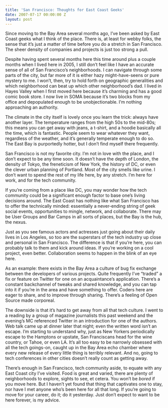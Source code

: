 ```yaml
---
title: 'San Francisco: Thoughts for East Coast Geeks'
date: 2007-07-17 00:00:00 Z
layout: post
---
```


Since moving to the Bay Area several months ago, I’ve been asked by East Coast geeks what I think of the place. There is, at least for webby folks, the sense that it’s just a matter of time before you do a stretch in San Francisco. The sheer density of companies and projects is just too strong a pull.

Despite having spent several months here this time around plus a couple months when I lived here in 2005, I still don’t feel like I have an accurate sense of all of San Francisco’s neighborhoods. I can navigate through some parts of the city, but far more of it is either hazy might-have-seens or pure mystery to me. I won’t, then, try to hold forth on geographic generalities and which neighborhood can beat up which other neighborhood’s dad. I lived in Hayes Valley when I first moved here because it’s charming and has a good comic book store. I now live in SOMA because it’s two blocks from my office and depopulated enough to be unobjectionable. I’m nothing approaching an authority.

The climate in the city itself is lovely once you learn the trick: always have another layer. The temperature ranges from the high 50s to the mid-80s; this means you can get away with jeans, a t-shirt, and a hoodie basically all the time, which is fantastic. People seem to wear whatever they want, regardless of the weather, and it’s generally temperate enough to do so. The East Bay is purportedly hotter, but I don’t find myself there frequently.

San Francisco is not my favorite city. I’m not in love with the place, and I don’t expect to be any time soon. It doesn’t have the depth of London, the density of Tokyo, the freneticism of New York, the history of DC, or even the clever urban planning of Portland. Most of the city smells like urine. I don’t want to spend the rest of my life here, by any stretch. I’m here for work, and for the tech community.

If you’re coming from a place like DC, you may wonder how the tech community could be a significant enough factor to base one’s living decisions around. The East Coast has nothing like what San Francisco has to offer the technically minded: essentially a never-ending string of geek social events, opportunities to mingle, network, and collaborate. There may be User Groups and Bar Camps in all sorts of places, but the Bay is the hub, the nexus.

Just as you see famous actors and actresses just going about their daily lives in Los Angeles, so too are the superstars of the tech industry up close and personal in San Francisco. The difference is that if you’re here, you can probably talk to them and kick around ideas. If you’re working on a cool project, even better. Collaboration seems to happen in the blink of an eye here.

As an example: there exists in the Bay Area a culture of bug fix exchange between the developers of various projects. Quite frequently I’ve “traded” a fix or feature on Twitter for one on an acquaintance’s application. There’s a constant backchannel of tweaks and shared knowledge, and you can tap into it if you’re in the area and have something to offer. Coders here are eager to share, and to improve through sharing. There’s a feeling of Open Source made corporeal.

The downside is that it’s hard to get away from all that tech culture. I went to a reading by a group of magazine journalists this past weekend and the evening’s MC referenced Twitter in an introduction for one of the authors. Web talk came up at dinner later that night; even the written word isn’t an escape. I’m starting to understand why, just as New Yorkers periodically escape to the Hamptons or upstate, San Franciscans head for the wine country, or Tahoe, or even LA. It’s all too easy to be narrowly obsessed with all the tech goings-on, caught up in the Bay Area echo chamber where every new release of every little thing is terribly relevant. And no, going to tech conferences in other cities doesn’t really count as getting away.

There’s enough in San Francisco, tech community aside, to equate with any East Coast city I’ve visited. Food is great and varied, there are plenty of neighborhoods to explore, sights to see, et cetera. You won’t be *bored* if you move here. But I haven’t yet found that thing that captivates one to stay, nor have I met anyone who’s been here for all that long. If you’re going to move for your career, do it; do it yesterday. Just don’t expect to want to be here forever, is my advice.
